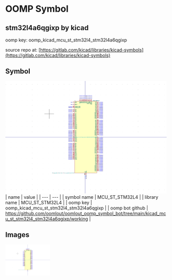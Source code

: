 # OOMP Symbol  
## stm32l4a6qgixp  by kicad  
  
oomp key: oomp_kicad_mcu_st_stm32l4_stm32l4a6qgixp  
  
source repo at: [https://gitlab.com/kicad/libraries/kicad-symbols](https://gitlab.com/kicad/libraries/kicad-symbols)  
## Symbol  
  
[![working.png](working_600.png)](working.png)  
| name | value | 
| --- | --- | 
| symbol name | MCU_ST_STM32L4 | 
| library name | MCU_ST_STM32L4 | 
| oomp key | oomp_kicad_mcu_st_stm32l4_stm32l4a6qgixp | 
| oomp bot github | https://github.com/oomlout/oomlout_oomp_symbol_bot/tree/main/kicad_mcu_st_stm32l4_stm32l4a6qgixp/working | 
## Images  
  
[![working.png](working_140.png)](working.png)  
